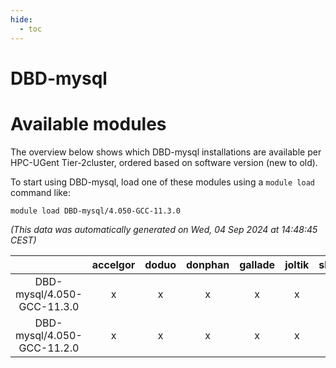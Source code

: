 ```yaml
---
hide:
  - toc
---
```


DBD-mysql
=========

# Available modules


The overview below shows which DBD-mysql installations are available per HPC-UGent Tier-2cluster, ordered based on software version (new to old).

To start using DBD-mysql, load one of these modules using a `module load` command like:

```shell
module load DBD-mysql/4.050-GCC-11.3.0
```

*(This data was automatically generated on Wed, 04 Sep 2024 at 14:48:45 CEST)*  

| |accelgor|doduo|donphan|gallade|joltik|shinx|skitty|
| :---: | :---: | :---: | :---: | :---: | :---: | :---: | :---: |
|DBD-mysql/4.050-GCC-11.3.0|x|x|x|x|x|-|x|
|DBD-mysql/4.050-GCC-11.2.0|x|x|x|x|x|-|x|

